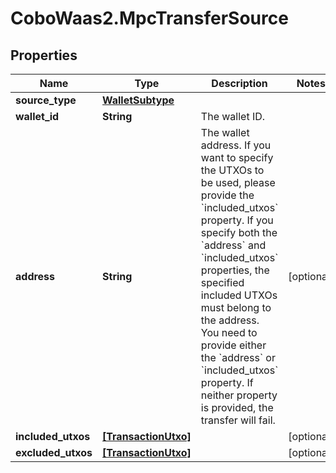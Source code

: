 # CoboWaas2.MpcTransferSource

## Properties

Name | Type | Description | Notes
------------ | ------------- | ------------- | -------------
**source_type** | [**WalletSubtype**](WalletSubtype.md) |  | 
**wallet_id** | **String** | The wallet ID. | 
**address** | **String** | The wallet address. If you want to specify the UTXOs to be used, please provide the &#x60;included_utxos&#x60; property. If you specify both the &#x60;address&#x60; and &#x60;included_utxos&#x60; properties, the specified included UTXOs must belong to the address.  You need to provide either the &#x60;address&#x60; or &#x60;included_utxos&#x60; property. If neither property is provided, the transfer will fail.  | [optional] 
**included_utxos** | [**[TransactionUtxo]**](TransactionUtxo.md) |  | [optional] 
**excluded_utxos** | [**[TransactionUtxo]**](TransactionUtxo.md) |  | [optional] 



